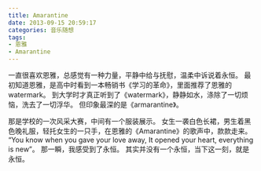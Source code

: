 ```yaml
---
title: Amarantine
date: 2013-09-15 20:59:17
categories: 音乐随想
tags:
- 恩雅
- Amarantine
---
```


一直很喜欢恩雅，总感觉有一种力量，平静中给与抚慰，温柔中诉说着永恒。
最初知道恩雅，是高中时看到一本畅销书《学习的革命》，里面推荐了恩雅的watermark。
到大学时才真正听到了《watermark》，静静如水，涤除了一切烦恼，洗去了一切浮华。
但印象最深的是《armarantine》。

那是学校的一次风采大赛，中间有一个服装展示。
女生一袭白色长裙，男生着黑色晚礼服，轻托女生的一只手，在恩雅的《Amarantine》的歌声中，款款走来。
“You know when you gave your love away, It opened your heart, everything is new”。
那一瞬，我感受到了永恒。
其实并没有一个永恒，当下这一刻，就是永恒。